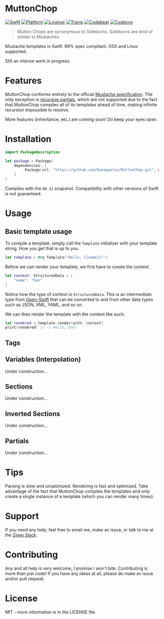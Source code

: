 # MuttonChop

[![Swift][swift-badge]][platform-url] [![Platform][platform-badge]][platform-url] [![License][mit-badge]][mit-url] [![Travis][travis-badge]][travis-url] [![Codebeat][codebeat-badge]][codebeat-url] [![Codecov][codecov-badge]][codecov-url]

> Mutton Chops are synonymous to Sideburns. Sideburns are kind of similar to Mustaches.

Mustache templates in Swift. 99% spec compliant. OSX and Linux supported.

Still an intense work in progress.

# Features

MuttonChop conforms entirely to the official [Mustache specification](https://github.com/mustache/spec). The only exception is [recursive partials](https://github.com/Danappelxx/MuttonChop/blob/b9a1e99ed27ee81cd2dfd24173dc6857c875bbcc/Tests/SpecTests/SpecTests.swift#L1253-L1266), which are not supported due to the fact that MuttonChop compiles all of its templates ahead of time, making infinite recursion impossible to resolve.

More features (inheritance, etc.) are coming soon! Do keep your eyes open.

# Installation

```swift
import PackageDescription

let package = Package(
    dependencies: [
        .Package(url: "https://github.com/Danappelxx/MuttonChop.git", majorVersion: 0, minor: 1),
    ]
)
```

Compiles with the `08-31` snapshot. Compatibility with other versions of Swift is not guaranteed.

# Usage

## Basic template usage

To compile a template, simply call the `Template` initializer with your template string. How you get that is up to you.

```swift
let template = try Template("Hello, {{name}}!")
```

Before we can render your template, we first have to create the context.

```swift
let context: StructuredData = [
    "name": "Dan"
]
```

Notice how the type of context is `StructuredData`. This is an intermediate type from [Open-Swift](https://github.com/open-swift/C7/blob/master/Sources/StructuredData.swift) that can be converted to and from other data types such as JSON, XML, YAML, and so on.

We can then render the template with the context like such:

```swift
let rendered = template.render(with: context)
print(rendered) // -> Hello, Dan!
```

## Tags

## Variables (Interpolation)

Under construction...

## Sections

Under construction...

## Inverted Sections

Under construction...

## Partials

Under construction...

# Tips

Parsing is slow and unoptimized. Rendering is fast and optimized. Take advantage of the fact that MuttonChop compiles the templates and only create a single instance of a template (which you can render many times).

# Support

If you need any help; feel free to email me, make an issue, or talk to me at the [Zewo Slack](http://slack.zewo.io).

# Contributing

Any and all help is very welcome, I promise I won't bite. Contributing is more than just code! If you have any ideas at all, please do make an issue and/or pull request.

# License

MIT - more information is in the LICENSE file.

[codebeat-badge]: https://codebeat.co/badges/102d7671-84ec-4af2-b82c-b64844ad5e2b
[codebeat-url]: https://codebeat.co/projects/github-com-danappelxx-muttonchop
[codecov-badge]: https://codecov.io/gh/Danappelxx/MuttonChop/branch/master/graph/badge.svg
[codecov-url]: https://codecov.io/gh/Danappelxx/MuttonChop
[mit-badge]: https://img.shields.io/badge/License-MIT-blue.svg?style=flat
[mit-url]: https://tldrlegal.com/license/mit-license
[platform-badge]: https://img.shields.io/badge/Platforms-OS%20X%20--%20Linux-lightgray.svg?style=flat
[platform-url]: https://swift.org
[swift-badge]: https://img.shields.io/badge/Swift-3.0-orange.svg?style=flat
[swift-url]: https://swift.org
[travis-badge]: https://travis-ci.org/Danappelxx/MuttonChop.svg?branch=master
[travis-url]: https://travis-ci.org/Danappelxx/MuttonChop
